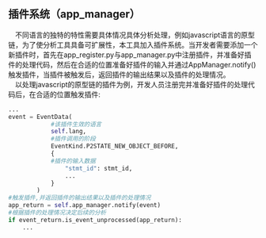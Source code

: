 ## **插件系统（app_manager）**

&emsp;不同语言的独特的特性需要具体情况具体分析处理，例如javascript语言的原型链，为了使分析工具具备可扩展性，本工具加入插件系统。当开发者需要添加一个新插件时，首先在app_register.py与app_manager.py中注册插件，并准备好插件的处理代码，然后在合适的位置准备好插件的输入并通过AppManager.notify()触发插件，当插件被触发后，返回插件的输出结果以及插件的处理情况。<br>
&emsp;以处理javascript的原型链的插件为例，开发人员注册完并准备好插件的处理代码后，在合适的位置触发插件:

```python
...
event = EventData(
            #该插件生效的语言
            self.lang,
            #插件调用的阶段
            EventKind.P2STATE_NEW_OBJECT_BEFORE,
            {
            #插件的输入数据
                "stmt_id": stmt_id,
                ...            
            }
        )
#触发插件,并返回插件的输出结果以及插件的处理情况
app_return = self.app_manager.notify(event)
#根据插件的处理情况决定后续的分析
if event_return.is_event_unprocessed(app_return):
    ...

```
